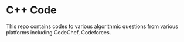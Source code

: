 # C++ Code

This repo contains codes to various algorithmic questions from various platforms including CodeChef, Codeforces.  
